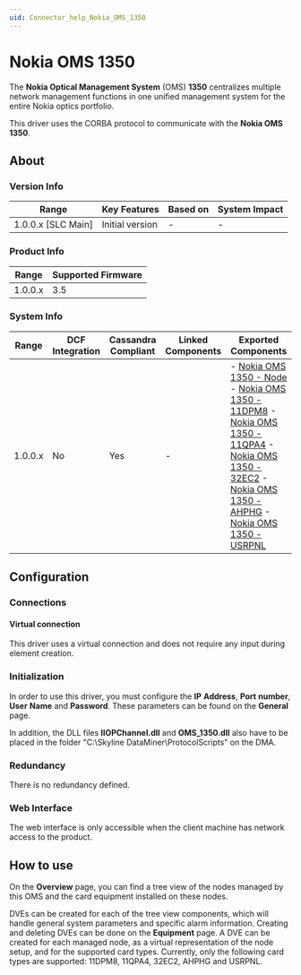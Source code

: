 ```yaml
---
uid: Connector_help_Nokia_OMS_1350
---
```


# Nokia OMS 1350

The **Nokia Optical Management System** (OMS) **1350** centralizes multiple network management functions in one unified management system for the entire Nokia optics portfolio.

This driver uses the CORBA protocol to communicate with the **Nokia OMS 1350**.

## About

### Version Info

| **Range**            | **Key Features** | **Based on** | **System Impact** |
|----------------------|------------------|--------------|-------------------|
| 1.0.0.x \[SLC Main\] | Initial version  | \-           | \-                |

### Product Info

| **Range** | **Supported Firmware** |
|-----------|------------------------|
| 1.0.0.x   | 3.5                    |

### System Info

| **Range** | **DCF Integration** | **Cassandra Compliant** | **Linked Components** | **Exported Components**                                                                                                                                                                                                                                                                                                                                                                                                                                                                        |
|-----------|---------------------|-------------------------|-----------------------|------------------------------------------------------------------------------------------------------------------------------------------------------------------------------------------------------------------------------------------------------------------------------------------------------------------------------------------------------------------------------------------------------------------------------------------------------------------------------------------------|
| 1.0.0.x   | No                  | Yes                     | \-                    | \- [Nokia OMS 1350 - Node](/Driver%20Help/Nokia%20OMS%201350%20-%20Node.aspx) - [Nokia OMS 1350 - 11DPM8](/Driver%20Help/Nokia%20OMS%201350%20-%2011DPM8.aspx) - [Nokia OMS 1350 - 11QPA4](/Driver%20Help/Nokia%20OMS%201350%20-%2011QPA4.aspx) - [Nokia OMS 1350 - 32EC2](/Driver%20Help/Nokia%20OMS%201350%20-%2032EC2.aspx) - [Nokia OMS 1350 - AHPHG](/Driver%20Help/Nokia%20OMS%201350%20-%20AHPHG.aspx) - [Nokia OMS 1350 - USRPNL](xref:Connector_help_Nokia_OMS_1350_-_USRPNL) |

## Configuration

### Connections

#### Virtual connection

This driver uses a virtual connection and does not require any input during element creation.

### Initialization

In order to use this driver, you must configure the **IP** **Address**, **Port** **number**, **User** **Name** and **Password**. These parameters can be found on the **General** page.

In addition, the DLL files **IIOPChannel.dll** and **OMS_1350.dll** also have to be placed in the folder "C:\Skyline DataMiner\ProtocolScripts" on the DMA.

### Redundancy

There is no redundancy defined.

### Web Interface

The web interface is only accessible when the client machine has network access to the product.

## How to use

On the **Overview** page, you can find a tree view of the nodes managed by this OMS and the card equipment installed on these nodes.

DVEs can be created for each of the tree view components, which will handle general system parameters and specific alarm information. Creating and deleting DVEs can be done on the **Equipment** page. A DVE can be created for each managed node, as a virtual representation of the node setup, and for the supported card types. Currently, only the following card types are supported: 11DPM8, 11QPA4, 32EC2, AHPHG and USRPNL.
